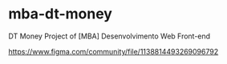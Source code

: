 # mba-dt-money

DT Money Project of [MBA] Desenvolvimento Web Front-end

https://www.figma.com/community/file/1138814493269096792

